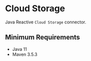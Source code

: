 # Cloud Storage

Java Reactive `Cloud Storage` connector.

## Minimum Requirements

-   Java 11
-   Maven 3.5.3

